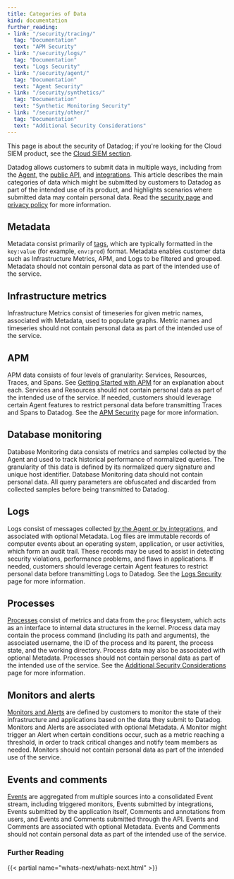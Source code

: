 ```yaml
---
title: Categories of Data
kind: documentation
further_reading:
- link: "/security/tracing/"
  tag: "Documentation"
  text: "APM Security"
- link: "/security/logs/"
  tag: "Documentation"
  text: "Logs Security"
- link: "/security/agent/"
  tag: "Documentation"
  text: "Agent Security"
- link: "/security/synthetics/"
  tag: "Documentation"
  text: "Synthetic Monitoring Security"
- link: "/security/other/"
  tag: "Documentation"
  text: "Additional Security Considerations"
---
```


<div class="alert alert-info">This page is about the security of Datadog; if you're looking for the Cloud SIEM product, see the <a href="/security_monitoring" target="_blank">Cloud SIEM section</a>.</div>

Datadog allows customers to submit data in multiple ways, including from the [Agent][1], the [public API][2], and [integrations][3]. This article describes the main categories of data which might be submitted by customers to Datadog as part of the intended use of its product, and highlights scenarios where submitted data may contain personal data. Read the [security page][4] and [privacy policy][5] for more information.

## Metadata

Metadata consist primarily of [tags][6], which are typically formatted in the `key:value` (for example, `env:prod`) format. Metadata enables customer data such as Infrastructure Metrics, APM, and Logs to be filtered and grouped. Metadata should not contain personal data as part of the intended use of the service.

## Infrastructure metrics

Infrastructure Metrics consist of timeseries for given metric names, associated with Metadata, used to populate graphs. Metric names and timeseries should not contain personal data as part of the intended use of the service.

## APM

APM data consists of four levels of granularity: Services, Resources, Traces, and Spans. See [Getting Started with APM][7] for an explanation about each. Services and Resources should not contain personal data as part of the intended use of the service. If needed, customers should leverage certain Agent features to restrict personal data before transmitting Traces and Spans to Datadog. See the [APM Security][8] page for more information.

## Database monitoring

Database Monitoring data consists of metrics and samples collected by the Agent and used to track historical performance of normalized queries. The granularity of this data is defined by its normalized query signature and unique host identifier. Database Monitoring data should not contain personal data. All query parameters are obfuscated and discarded from collected samples before being transmitted to Datadog. 

## Logs

Logs consist of messages collected [by the Agent or by integrations][9], and associated with optional Metadata. Log files are immutable records of computer events about an operating system, application, or user activities, which form an audit trail. These records may be used to assist in detecting security violations, performance problems, and flaws in applications. If needed, customers should leverage certain Agent features to restrict personal data before transmitting Logs to Datadog. See the [Logs Security][10] page for more information.

## Processes

[Processes][11] consist of metrics and data from the `proc` filesystem, which acts as an interface to internal data structures in the kernel. Process data may contain the process command (including its path and arguments), the associated username, the ID of the process and its parent, the process state, and the working directory. Process data may also be associated with optional Metadata. Processes should not contain personal data as part of the intended use of the service. See the [Additional Security Considerations][12] page for more information.

## Monitors and alerts

[Monitors and Alerts][13] are defined by customers to monitor the state of their infrastructure and applications based on the data they submit to Datadog. Monitors and Alerts are associated with optional Metadata. A Monitor might trigger an Alert when certain conditions occur, such as a metric reaching a threshold, in order to track critical changes and notify team members as needed. Monitors should not contain personal data as part of the intended use of the service.

## Events and comments

[Events][14] are aggregated from multiple sources into a consolidated Event stream, including triggered monitors, Events submitted by integrations, Events submitted by the application itself, Comments and annotations from users, and Events and Comments submitted through the API. Events and Comments are associated with optional Metadata. Events and Comments should not contain personal data as part of the intended use of the service.

### Further Reading

{{< partial name="whats-next/whats-next.html" >}}

[1]: /agent/
[2]: /api/
[3]: /integrations/
[4]: https://www.datadoghq.com/security
[5]: https://www.datadoghq.com/legal/privacy
[6]: /getting_started/tagging/
[7]: /tracing/visualization/
[8]: /security/tracing/
[9]: /logs/log_collection/
[10]: /security/logs/
[11]: /infrastructure/process/
[12]: /security/other/
[13]: /monitors/
[14]: /events/
